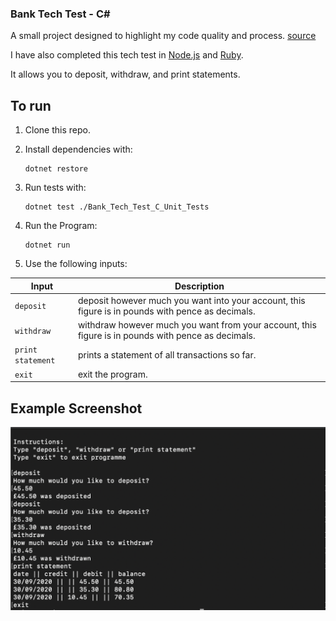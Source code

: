 ### Bank Tech Test - C#

A small project designed to highlight my code quality and process. [source](https://github.com/makersacademy/course/blob/master/individual_challenges/bank_tech_test.md)

I have also completed this tech test in [Node.js](https://github.com/tristanlangford/bank_tech_test) and [Ruby](https://github.com/tristanlangford/bank_tech_test_ruby).

It allows you to deposit, withdraw, and print statements.

## To run

1. Clone this repo.

2. Install dependencies with:

   ```shell
   dotnet restore 
   ```
3. Run tests with:

   ```shell
   dotnet test ./Bank_Tech_Test_C_Unit_Tests
   ```
4. Run the Program:

   ```shell
   dotnet run
   ```
5. Use the following inputs:

| Input                     | Description                                                                                        |
| -------------------------- | -------------------------------------------------------------------------------------------------- |
| `deposit`  | deposit however much you want into your account, this figure is in pounds with pence as decimals.  |
| `withdraw` | withdraw however much you want from your account, this figure is in pounds with pence as decimals. |
| `print statement`      | prints a statement of all transactions so far. |
| `exit`      | exit the program. |

## Example Screenshot

![Example Screenshot](images/ScreenShot.png)
   

